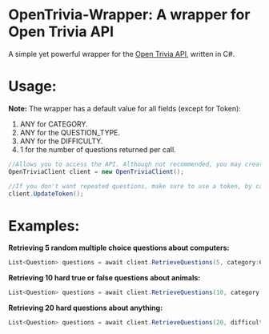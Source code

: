 # OpenTrivia-Wrapper: A wrapper for Open Trivia API
A simple yet powerful wrapper for the [Open Trivia API](https://opentdb.com/api_config.php), written in C#.

# Usage:

**Note:** The wrapper has a default value for all fields (except for Token):
1. ANY for CATEGORY.
2. ANY for the QUESTION_TYPE.
3. ANY for the DIFFICULTY.
4. 1 for the number of questions returned per call.


```csharp
//Allows you to access the API. Although not recommended, you may create several instances of this class.
OpenTriviaClient client = new OpenTriviaClient();

//If you don't want repeated questions, make sure to use a token, by calling the UpdateToken method.
client.UpdateToken();
```

# Examples:
**Retrieving 5 random multiple choice questions about computers:**
```csharp
List<Question> questions = await client.RetrieveQuestions(5, category:Category.COMPUTERS, questionType: QuestionType.MULTIPLE);
```

**Retrieving 10 hard true or false questions about animals:**
```csharp
List<Question> questions = await client.RetrieveQuestions(10, category:Category.ANIMALS, difficulty: Difficulty.HARD, QuestionType.TRUE_OR_FALSE);
```

**Retrieving 20 hard questions about anything:**
```csharp
List<Question> questions = await client.RetrieveQuestions(20, difficulty: Difficulty.Hard);
```
